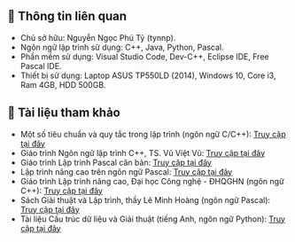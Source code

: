 ## 📑 Thông tin liên quan
- Chủ sở hữu: Nguyễn Ngọc Phú Tỷ (tynnp).
- Ngôn ngữ lập trình sử dụng: C++, Java, Python, Pascal.
- Phần mềm sử dụng: Visual Studio Code, Dev-C++, Eclipse IDE, Free Pascal IDE.
- Thiết bị sử dụng: Laptop ASUS TP550LD (2014), Windows 10, Core i3, Ram 4GB, HDD 500GB.
    
## 📖 Tài liệu tham khảo
- Một số tiêu chuẩn và quy tắc trong lập trình (ngôn ngữ C/C++): [Truy cập tại đây](https://drive.google.com/file/d/1FT-mRXZp9MxwrRVJgp7JliGQ2LeXghqQ/view?usp=drive_link)
- Giáo trình Ngôn ngữ lập trình C++, TS. Vũ Việt Vũ: [Truy cập tại đây](https://drive.google.com/file/d/1irk1Zmyggyqnet68xD19pWMtEGtoJ-8S/view?usp=drive_link)
- Giáo trình Lập trình Pascal căn bản: [Truy cập tại đây](https://drive.google.com/file/d/1kTKOl0WyELjz3CaCaYPqdeCCukmxp1ZS/view?usp=drive_link)
- Lập trình nâng cao trên ngôn ngữ Pascal: [Truy cập tại đây](https://drive.google.com/file/d/1UGS2blij3ckfGVV8oRZGrig2HrghVXhF/view?usp=drive_link)
- Giáo trình Lập trình nâng cao, Đại học Công nghệ - ĐHQGHN (ngôn ngữ C++): [Truy cập tại đây](https://drive.google.com/file/d/1ryjaKFNL0EkQvhu8S5TuKqResflmkqdf/view?usp=drive_link)
- Sách Giải thuật và Lập trình, thầy Lê Minh Hoàng (ngôn ngữ Pascal): [Truy cập tại đây](https://drive.google.com/file/d/1KFlo3yf20CgijqOF_ipvKquQS-OFT_j5/view?usp=drive_link)
- Tài liệu Cấu trúc dữ liệu và Giải thuật (tiếng Anh, ngôn ngữ Python): [Truy cập tại đây](https://drive.google.com/file/d/138uYTcWdgXKOEqF_8rw14y03szUDjmlD/view?usp=drive_link)
